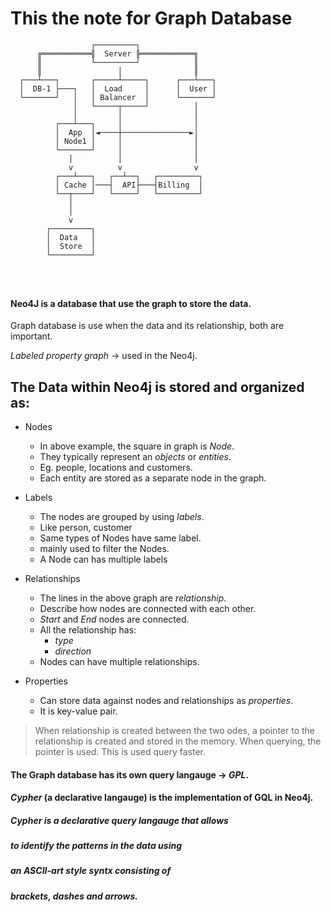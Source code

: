 # This the note for Graph Database
``` 
                  ┌─────────┐
      ╔═══════════╣  Server ╠════════════╗
      ║           └─────────┘            ║
      ║                 │                ║
  ┌───┴───┐       ┌─────┴─────┐      ┌───┴───┐
  │  DB-1 ├───┐   │  Load     │      │  User │
  └───────┘   │   │ Balancer  │      └───────┘
              │   └─────┬─────┘          │
              │         │                │
          ┌───┴───┐     │                │
          │  App  │◄────┼───────────────►│
          │ Node1 │     │                │
          └───────┘     │                │
             │          │                │
             v          v                v
          ┌───┴───┐   ┌──┴──┐   ┌─────────┐
          │ Cache │───┤  API├───┤Billing  │
          └──┬────┘   └─────┘   └─────────┘
             │
             │
             v
        ┌─────────┐
        │  Data   │
        │  Store  │
        └─────────┘




```
#### Neo4J is a database that use the graph to store the data.

Graph database is use when the data and its relationship, both are important.

*Labeled property graph* -> used in the Neo4j.

## The Data within Neo4j is stored and organized as:

- Nodes
  - In above example, the square in graph is *Node*.
  - They typically represent an *objects* or *entities*.
  - Eg. people, locations and customers.
  - Each entity are stored as a separate node in the graph.

- Labels
  - The nodes are grouped by using *labels*.
  - Like person, customer
  - Same types of Nodes have same label.
  - mainly used to filter the Nodes.
  - A Node can has multiple labels

- Relationships
  - The lines in the above graph are *relationship*.
  - Describe how nodes are connected with each other.
  - *Start* and *End* nodes are connected.
  - All the relationship has:
    - *type*
    - *direction*
  - Nodes can have multiple relationships.

- Properties
  - Can store data against nodes and relationships as *properties*.
  - It is key-value pair.


>When relationship is created between the two odes, 
>a pointer to the relationship is created and stored in 
>the memory. When querying, the pointer is used.
>This is used query faster.

#### The Graph database has its own query langauge -> *GPL*.
#### *Cypher* (a declarative langauge) is the implementation of GQL in Neo4j.

##### Cypher is a declarative query langauge that allows
##### to identify the patterns in the data using
##### an *ASCII-art style syntx* consisting of
##### *brackets*, *dashes*  and *arrows*.









